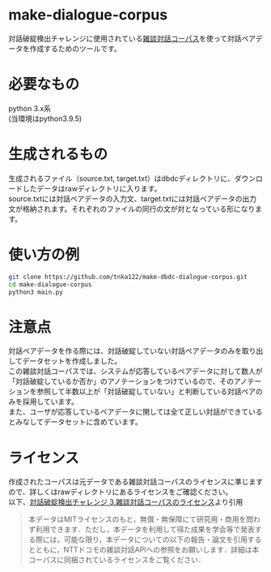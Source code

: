 # make-dialogue-corpus
対話破綻検出チャレンジに使用されている[雑談対話コーパス](https://sites.google.com/site/dialoguebreakdowndetection/chat-dialogue-corpus)を使って対話ペアデータを作成するためのツールです。

# 必要なもの
python 3.x系  
(当環境はpython3.9.5)

# 生成されるもの
生成されるファイル（source.txt, target.txt）はdbdcディレクトリに、ダウンロードしたデータはrawディレクトリに入ります。  
source.txtには対話ペアデータの入力文、target.txtには対話ペアデータの出力文が格納されます。それぞれのファイルの同行の文が対となっている形になります。

# 使い方の例
```bash
git clone https://github.com/tnka122/make-dbdc-dialogue-corpus.git
cd make-dialogue-corpus
python3 main.py
```

# 注意点
対話ペアデータを作る際には、対話破綻していない対話ペアデータのみを取り出してデータセットを作成しました。  
この雑談対話コーパスでは、システムが応答しているペアデータに対して数人が「対話破綻しているか否か」のアノテーションをつけているので、そのアノテーションを参照して半数以上が「対話破綻していない」と判断している対話ペアのみを採用しています。  
また、ユーザが応答しているペアデータに関しては全て正しい対話ができているとみなしてデータセットに含めています。

# ライセンス
作成されたコーパスは元データである雑談対話コーパスのライセンスに準じますので、詳しくはrawディレクトリにあるライセンスをご確認ください。  
以下、[対話破綻検出チャレンジ 3.雑談対話コーパスのライセンス](https://sites.google.com/site/dialoguebreakdowndetection/chat-dialogue-corpus)より引用  
>本データはMITライセンスのもと，無償・無保障にて研究用・商用を問わず利用できます．ただし，本データを利用して得た成果を学会等で発表する際には，可能な限り，本データについての以下の報告・論文を引用するとともに，NTTドコモの雑談対話APIへの参照をお願いします．詳細は本コーパスに同梱されているライセンスをご覧ください．
